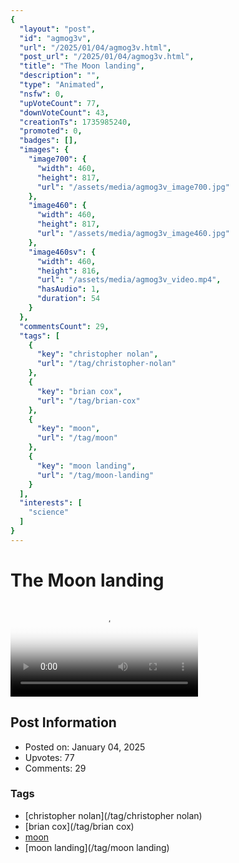 ```yaml
---
{
  "layout": "post",
  "id": "agmog3v",
  "url": "/2025/01/04/agmog3v.html",
  "post_url": "/2025/01/04/agmog3v.html",
  "title": "The Moon landing",
  "description": "",
  "type": "Animated",
  "nsfw": 0,
  "upVoteCount": 77,
  "downVoteCount": 43,
  "creationTs": 1735985240,
  "promoted": 0,
  "badges": [],
  "images": {
    "image700": {
      "width": 460,
      "height": 817,
      "url": "/assets/media/agmog3v_image700.jpg"
    },
    "image460": {
      "width": 460,
      "height": 817,
      "url": "/assets/media/agmog3v_image460.jpg"
    },
    "image460sv": {
      "width": 460,
      "height": 816,
      "url": "/assets/media/agmog3v_video.mp4",
      "hasAudio": 1,
      "duration": 54
    }
  },
  "commentsCount": 29,
  "tags": [
    {
      "key": "christopher nolan",
      "url": "/tag/christopher-nolan"
    },
    {
      "key": "brian cox",
      "url": "/tag/brian-cox"
    },
    {
      "key": "moon",
      "url": "/tag/moon"
    },
    {
      "key": "moon landing",
      "url": "/tag/moon-landing"
    }
  ],
  "interests": [
    "science"
  ]
}
---
```


# The Moon landing

<video controls playsinline loop poster="/assets/media/agmog3v_image460.jpg">
  <source src="/assets/media/agmog3v_video.mp4" type="video/mp4">
  Your browser does not support the video tag.
</video>

## Post Information

- Posted on: January 04, 2025
- Upvotes: 77
- Comments: 29

### Tags

- [christopher nolan](/tag/christopher nolan)
- [brian cox](/tag/brian cox)
- [moon](/tag/moon)
- [moon landing](/tag/moon landing)
